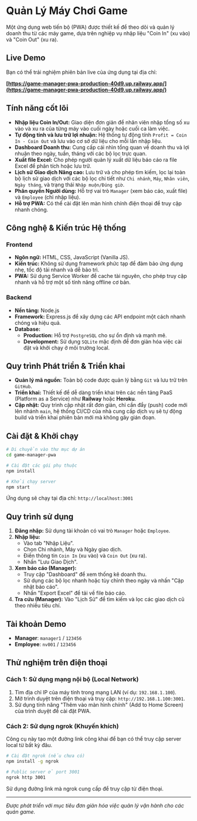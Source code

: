# Quản Lý Máy Chơi Game

Một ứng dụng web tiến bộ (PWA) được thiết kế để theo dõi và quản lý doanh thu từ các máy game, dựa trên nghiệp vụ nhập liệu "Coin In" (xu vào) và "Coin Out" (xu ra).

## Live Demo

Bạn có thể trải nghiệm phiên bản live của ứng dụng tại địa chỉ:

**[https://game-manager-pwa-production-40d9.up.railway.app/](https://game-manager-pwa-production-40d9.up.railway.app/)**

## Tính năng cốt lõi

- **Nhập liệu Coin In/Out:** Giao diện đơn giản để nhân viên nhập tổng số xu vào và xu ra của từng máy vào cuối ngày hoặc cuối ca làm việc.
- **Tự động tính và lưu trữ lợi nhuận:** Hệ thống tự động tính `Profit = Coin In - Coin Out` và lưu vào cơ sở dữ liệu cho mỗi lần nhập liệu.
- **Dashboard Doanh thu:** Cung cấp cái nhìn tổng quan về doanh thu và lợi nhuận theo ngày, tuần, tháng với các bộ lọc trực quan.
- **Xuất file Excel:** Cho phép người quản lý xuất dữ liệu báo cáo ra file Excel để phân tích hoặc lưu trữ.
- **Lịch sử Giao dịch Nâng cao:** Lưu trữ và cho phép tìm kiếm, lọc lại toàn bộ lịch sử giao dịch với các bộ lọc chi tiết như `Chi nhánh`, `Máy`, `Nhân viên`, `Ngày tháng`, và trạng thái `Nhập muộn/Đúng giờ`.
- **Phân quyền Người dùng:** Hỗ trợ vai trò `Manager` (xem báo cáo, xuất file) và `Employee` (chỉ nhập liệu).
- **Hỗ trợ PWA:** Có thể cài đặt lên màn hình chính điện thoại để truy cập nhanh chóng.

## Công nghệ & Kiến trúc Hệ thống

### Frontend
- **Ngôn ngữ:** HTML, CSS, JavaScript (Vanilla JS).
- **Kiến trúc:** Không sử dụng framework phức tạp để đảm bảo ứng dụng nhẹ, tốc độ tải nhanh và dễ bảo trì.
- **PWA:** Sử dụng Service Worker để cache tài nguyên, cho phép truy cập nhanh và hỗ trợ một số tính năng offline cơ bản.

### Backend
- **Nền tảng:** Node.js
- **Framework:** Express.js để xây dựng các API endpoint một cách nhanh chóng và hiệu quả.
- **Database:**
    - **Production:** Hỗ trợ `PostgreSQL` cho sự ổn định và mạnh mẽ.
    - **Development:** Sử dụng `SQLite` mặc định để đơn giản hóa việc cài đặt và khởi chạy ở môi trường local.

## Quy trình Phát triển & Triển khai

- **Quản lý mã nguồn:** Toàn bộ code được quản lý bằng `Git` và lưu trữ trên `GitHub`.
- **Triển khai:** Thiết kế để dễ dàng triển khai trên các nền tảng PaaS (Platform as a Service) như **Railway** hoặc **Heroku**.
- **Cập nhật:** Quy trình cập nhật rất đơn giản, chỉ cần đẩy (push) code mới lên nhánh `main`, hệ thống CI/CD của nhà cung cấp dịch vụ sẽ tự động build và triển khai phiên bản mới mà không gây gián đoạn.

## Cài đặt & Khởi chạy

```bash
# Di chuyển vào thư mục dự án
cd game-manager-pwa

# Cài đặt các gói phụ thuộc
npm install

# Khởi chạy server
npm start
```

Ứng dụng sẽ chạy tại địa chỉ: `http://localhost:3001`

## Quy trình sử dụng

1.  **Đăng nhập:** Sử dụng tài khoản có vai trò `Manager` hoặc `Employee`.
2.  **Nhập liệu:**
    -   Vào tab "Nhập Liệu".
    -   Chọn Chi nhánh, Máy và Ngày giao dịch.
    -   Điền thông tin `Coin In` (xu vào) và `Coin Out` (xu ra).
    -   Nhấn "Lưu Giao Dịch".
3.  **Xem báo cáo (Manager):**
    -   Truy cập "Dashboard" để xem thống kê doanh thu.
    -   Sử dụng các bộ lọc nhanh hoặc tùy chỉnh theo ngày và nhấn "Cập nhật báo cáo".
    -   Nhấn "Export Excel" để tải về file báo cáo.
4.  **Tra cứu (Manager):** Vào "Lịch Sử" để tìm kiếm và lọc các giao dịch cũ theo nhiều tiêu chí.

## Tài khoản Demo

- **Manager**: `manager1` / `123456`
- **Employee**: `nv001` / `123456`

## Thử nghiệm trên điện thoại

### Cách 1: Sử dụng mạng nội bộ (Local Network)
1.  Tìm địa chỉ IP của máy tính trong mạng LAN (ví dụ: `192.168.1.100`).
2.  Mở trình duyệt trên điện thoại và truy cập: `http://192.168.1.100:3001`.
3.  Sử dụng tính năng "Thêm vào màn hình chính" (Add to Home Screen) của trình duyệt để cài đặt PWA.

### Cách 2: Sử dụng ngrok (Khuyến khích)
Công cụ này tạo một đường link công khai để bạn có thể truy cập server local từ bất kỳ đâu.
```bash
# Cài đặt ngrok (nếu chưa có)
npm install -g ngrok

# Public server ở port 3001
ngrok http 3001
```
Sử dụng đường link mà ngrok cung cấp để truy cập từ điện thoại.

---
*Được phát triển với mục tiêu đơn giản hóa việc quản lý vận hành cho các quán game.* 